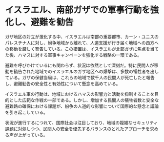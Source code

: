 # イスラエル、南部ガザでの軍事行動を強化し、避難を勧告

ガザ地区の対立が激化する中、イスラエルは南部の重要都市、カーン・ユニスのパレスチナ人に対し、紛争地域から離れて、人道支援が行き届く地域への西方への移動を厳しく警告している。この措置は、イスラエルが北部ガザに焦点を当てた後、ハマスに対する軍事キャンペーンを強化する戦略の一環である。

避難を呼びかけているにも関わらず、状況は依然として深刻だ。特に民間人が移動を勧告された地域でのイスラエルのガザ地区への爆撃は、多数の犠牲者を出している。ガザの保健当局は、これらの地域で数千人の民間人が死亡したと報告し、避難勧告の安全性と有効性について懸念を高めている。

イスラエル軍の行動は、地域におけるハマスの影響力と活動を抑制することを目的とした広範な作戦の一部である。しかし、増加する民間人の犠牲者数と安全な避難路の確保における課題が、紛争の人道的な影響について国際的な懸念と議論を引き起こしている。

状況が進行するにつれて、国際社会は注目しており、地域の複雑なセキュリティ課題に対処しつつ、民間人の安全を優先するバランスのとれたアプローチを求める声が上がっている。
